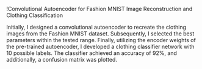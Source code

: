 !Convolutional Autoencoder for Fashion MNIST Image Reconstruction and Clothing Classification


Initially, I designed a convolutional autoencoder to recreate the clothing images from the Fashion MNIST dataset. Subsequently, I selected the best parameters within the tested range. Finally, utilizing the encoder weights of the pre-trained autoencoder, I developed a clothing classifier network with 10 possible labels. The classifier achieved an accuracy of 92%, and additionally, a confusion matrix was plotted.
